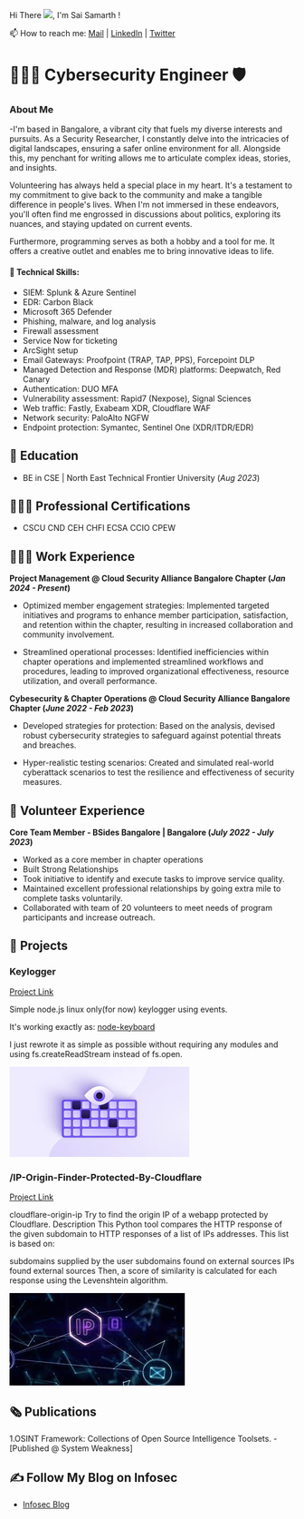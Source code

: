 Hi There <img src="https://raw.githubusercontent.com/MartinHeinz/MartinHeinz/master/wave.gif" width="30px">, I'm Sai Samarth !

📫 How to reach me: 
[Mail](mailto:saisamarth.infosec@gmail.com)  | [LinkedIn](www.linkedin.com/in/cybersamarth) | [Twitter](https://x.com/CyberSamarth?s=20)

# 👨🏻‍💻 Cybersecurity Engineer 🛡️

###  About Me
-I'm based in Bangalore, a vibrant city that fuels my diverse interests and pursuits. As a Security Researcher, I constantly delve into the intricacies of digital landscapes, ensuring a safer online environment for all. Alongside this, my penchant for writing allows me to articulate complex ideas, stories, and insights.

Volunteering has always held a special place in my heart. It's a testament to my commitment to give back to the community and make a tangible difference in people's lives. When I'm not immersed in these endeavors, you'll often find me engrossed in discussions about politics, exploring its nuances, and staying updated on current events.

Furthermore, programming serves as both a hobby and a tool for me. It offers a creative outlet and enables me to bring innovative ideas to life.

#### 🦾 Technical Skills: 
- SIEM: Splunk & Azure Sentinel
- EDR: Carbon Black
- Microsoft 365 Defender
- Phishing, malware, and log analysis
- Firewall assessment
- Service Now for ticketing
- ArcSight setup
- Email Gateways: Proofpoint (TRAP, TAP, PPS), Forcepoint DLP
- Managed Detection and Response (MDR) platforms: Deepwatch, Red Canary
- Authentication: DUO MFA
- Vulnerability assessment: Rapid7 (Nexpose), Signal Sciences
- Web traffic: Fastly, Exabeam XDR, Cloudflare WAF
- Network security: PaloAlto NGFW
- Endpoint protection: Symantec, Sentinel One (XDR/ITDR/EDR)

  
## 🏫 Education
- BE in CSE | North East Technical Frontier University (_Aug 2023_)
             		
## 👨🏼‍🎓 Professional Certifications
- CSCU   CND    CEH    CHFI   ECSA    CCIO    CPEW

## 🧑🏻‍💼 Work Experience
**Project Management @ Cloud Security Alliance Bangalore Chapter (_Jan 2024 - Present_)**
- Optimized member engagement strategies: Implemented targeted initiatives and programs to enhance member participation, satisfaction, and retention within the chapter, resulting in increased collaboration and community involvement.

- Streamlined operational processes: Identified inefficiencies within chapter operations and implemented streamlined workflows and procedures, leading to improved organizational effectiveness, resource utilization, and overall performance.

**Cybesecurity & Chapter Operations @ Cloud Security Alliance Bangalore Chapter (_June 2022 - Feb 2023_)**
- Developed strategies for protection: Based on the analysis, devised robust cybersecurity strategies to safeguard against potential threats and breaches.

- Hyper-realistic testing scenarios: Created and simulated real-world cyberattack scenarios to test the resilience and effectiveness of security measures.

## 🤝 Volunteer Experience
**Core Team Member -  BSides Bangalore | Bangalore (_July 2022 - July 2023_)**
-	Worked as a core member in chapter operations
-	Built Strong Relationships
-	Took initiative to identify and execute tasks to improve service quality.
-	Maintained excellent professional relationships by going extra mile to complete tasks voluntarily.
-	Collaborated with team of 20 volunteers to meet needs of program participants and increase outreach.


## 🔭 Projects
### Keylogger
[Project Link](https://github.com/cybersamarth/Keylogger)

Simple node.js linux only(for now) keylogger using events.

It's working exactly as: [node-keyboard](https://github.com/Bornholm/node-keyboard)

I just rewrote it as simple as possible without requiring any modules and using fs.createReadStream instead of fs.open.

![Key_Logger](/assets/img/keylogger_img.jpg)

### /IP-Origin-Finder-Protected-By-Cloudflare
[Project Link](https://github.com/cybersamarth/IP-Origin-Finder-Protected-By-Cloudflare)

cloudflare-origin-ip
Try to find the origin IP of a webapp protected by Cloudflare.
Description
This Python tool compares the HTTP response of the given subdomain to HTTP responses of a list of IPs addresses. This list is based on:

subdomains supplied by the user
subdomains found on external sources
IPs found external sources
Then, a score of similarity is calculated for each response using the Levenshtein algorithm.

![IP](/assets/img/ip-orgin.jpg)


## 🗞️ Publications
1.OSINT Framework: Collections of Open Source Intelligence Toolsets. -[Published @ System Weakness]


## ✍ Follow My Blog on Infosec

- [Infosec Blog](https://medium.com/@cybersamarth)
